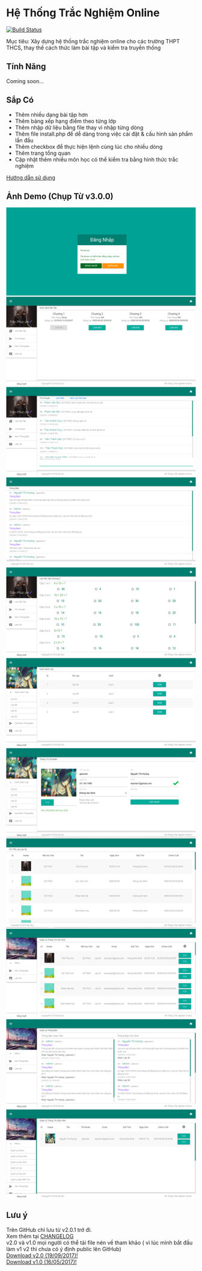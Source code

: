# Hệ Thống Trắc Nghiệm Online
[![Build Status](https://travis-ci.org/meesudzu/trac-nghiem-online.svg?branch=master)](https://travis-ci.org/meesudzu/trac-nghiem-online)

Mục tiêu: Xây dựng hệ thống trắc nghiệm online cho các trường THPT THCS, thay thế cách thức làm bài tập và kiểm tra truyền thống
## Tính Năng
Coming soon... 
## Sắp Có

   - Thêm nhiều dạng bài tập hơn
   - Thêm bảng xếp hạng điểm theo từng lớp
   - Thêm nhập dữ liệu bằng file thay vì nhập từng dòng
   - Thêm file install.php để dễ dàng trong việc cài đặt & cấu hình sản phẩm lần đầu
   - Thêm checkbox để thực hiện lệnh cùng lúc cho nhiều dòng
   - Thêm trang tổng quan
   - Cập nhật thêm nhiều môn học có thể kiểm tra bằng hình thức trắc nghiệm
   
[Hướng dẫn sử dụng](GUIDE.md)
## Ảnh Demo (Chụp Từ v3.0.0)
![Đăng nhập](demo-images/login.png)
![DEMO](demo-images/1.png)
![DEMO](demo-images/2.png)
![DEMO](demo-images/3.png)
![DEMO](demo-images/4.png)
![DEMO](demo-images/5.png)
![DEMO](demo-images/6.png)
![DEMO](demo-images/7.png)
![DEMO](demo-images/8.png)
![DEMO](demo-images/9.png)
![DEMO](demo-images/10.png)
## Lưu ý
Trên GitHub chỉ lưu từ v2.0.1 trở đi.<br />
Xem thêm tại [CHANGELOG](CHANGELOG.md)<br />
v2.0 và v1.0 mọi người có thể tải file nén về tham khảo ( vì lúc mình bắt đầu làm v1 v2 thì chưa có ý định public lên GitHub)<br />
[Download v2.0 (19/09/2017)!](https://drive.google.com/file/d/0B2XjHVJwd5PSbWhXZWdOcDgyYXM/view?usp=sharing)<br />
[Download v1.0 (16/05/2017)!](https://drive.google.com/file/d/0B2XjHVJwd5PSejNmN0FfR0N1Tms/view?usp=sharing)